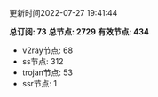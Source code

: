 更新时间2022-07-27 19:41:44

**总订阅: 73**
**总节点: 2729**
**有效节点: 434**
- v2ray节点: 68
- ss节点: 312
- trojan节点: 53
- ssr节点: 1
